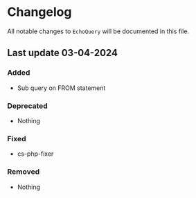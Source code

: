 # Changelog

All notable changes to `EchoQuery` will be documented in this file.

## Last update 03-04-2024

### Added
- Sub query on FROM statement

### Deprecated
- Nothing

### Fixed
- cs-php-fixer

### Removed
- Nothing

